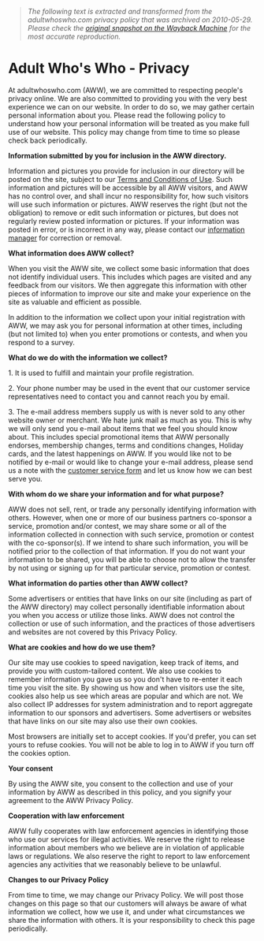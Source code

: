 > *The following text is extracted and transformed from the adultwhoswho.com privacy policy that was archived on 2010-05-29. Please check the [original snapshot on the Wayback Machine](https://web.archive.org/web/20100529121335id_/http%3A//www.adultwhoswho.com/privacy.html) for the most accurate reproduction.*

# Adult Who's Who - Privacy

At adultwhoswho.com (AWW), we are committed to respecting people's privacy online. We are also committed to providing you with the very best experience we can on our website. In order to do so, we may gather certain personal information about you. Please read the following policy to understand how your personal information will be treated as you make full use of our website. This policy may change from time to time so please check back periodically. 

**Information submitted by you for inclusion in the AWW directory.**

Information and pictures you provide for inclusion in our directory will be posted on the site, subject to our [Terms and Conditions of Use](https://web.archive.org/terms.html). Such information and pictures will be accessible by all AWW visitors, and AWW has no control over, and shall incur no responsibility for, how such visitors will use such information or pictures. AWW reserves the right (but not the obligation) to remove or edit such information or pictures, but does not regularly review posted information or pictures. If your information was posted in error, or is incorrect in any way, please contact our [information manager](https://web.archive.org/contact.html) for correction or removal. 

**What information does AWW collect?**

When you visit the AWW site, we collect some basic information that does not identify individual users. This includes which pages are visited and any feedback from our visitors. We then aggregate this information with other pieces of information to improve our site and make your experience on the site as valuable and efficient as possible.

In addition to the information we collect upon your initial registration with AWW, we may ask you for personal information at other times, including (but not limited to) when you enter promotions or contests, and when you respond to a survey.

**What do we do with the information we collect?**

1\. It is used to fulfill and maintain your profile registration.

2\. Your phone number may be used in the event that our customer service representatives need to contact you and cannot reach you by email. 

3\. The e-mail address members supply us with is never sold to any other website owner or merchant. We hate junk mail as much as you. This is why we will only send you e-mail about items that we feel you should know about. This includes special promotional items that AWW personally endorses, membership changes, terms and conditions changes, Holiday cards, and the latest happenings on AWW. If you would like not to be notified by e-mail or would like to change your e-mail address, please send us a note with the [customer service form](https://web.archive.org/contact.html) and let us know how we can best serve you.

**With whom do we share your information and for what purpose?**

AWW does not sell, rent, or trade any personally identifying information with others. However, when one or more of our business partners co-sponsor a service, promotion and/or contest, we may share some or all of the information collected in connection with such service, promotion or contest with the co-sponsor(s). If we intend to share such information, you will be notified prior to the collection of that information. If you do not want your information to be shared, you will be able to choose not to allow the transfer by not using or signing up for that particular service, promotion or contest. 

**What information do parties other than AWW collect?**

Some advertisers or entities that have links on our site (including as part of the AWW directory) may collect personally identifiable information about you when you access or utilize those links. AWW does not control the collection or use of such information, and the practices of those advertisers and websites are not covered by this Privacy Policy. 

**What are cookies and how do we use them?**

Our site may use cookies to speed navigation, keep track of items, and provide you with custom-tailored content. We also use cookies to remember information you gave us so you don't have to re-enter it each time you visit the site. By showing us how and when visitors use the site, cookies also help us see which areas are popular and which are not. We also collect IP addresses for system administration and to report aggregate information to our sponsors and advertisers. Some advertisers or websites that have links on our site may also use their own cookies. 

Most browsers are initially set to accept cookies. If you'd prefer, you can set yours to refuse cookies. You will not be able to log in to AWW if you turn off the cookies option.

**Your consent**

By using the AWW site, you consent to the collection and use of your information by AWW as described in this policy, and you signify your agreement to the AWW Privacy Policy. 

**Cooperation with law enforcement**

AWW fully cooperates with law enforcement agencies in identifying those who use our services for illegal activities. We reserve the right to release information about members who we believe are in violation of applicable laws or regulations. We also reserve the right to report to law enforcement agencies any activities that we reasonably believe to be unlawful.

**Changes to our Privacy Policy**

From time to time, we may change our Privacy Policy. We will post those changes on this page so that our customers will always be aware of what information we collect, how we use it, and under what circumstances we share the information with others. It is your responsibility to check this page periodically.
